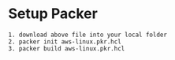 # Setup Packer
``` 
1. download above file into your local folder
2. packer init aws-linux.pkr.hcl
3. packer build aws-linux.pkr.hcl
```
